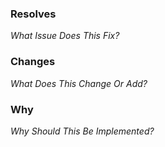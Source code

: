 ### Resolves

_What Issue Does This Fix?_

### Changes

_What Does This Change Or Add?_

### Why

_Why Should This Be Implemented?_
